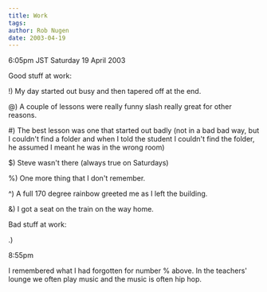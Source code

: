 ```yaml
---
title: Work
tags: 
author: Rob Nugen
date: 2003-04-19
---
```


<p class=date>6:05pm JST Saturday 19 April 2003</p>

<p>Good stuff at work:</p>

<p>!) My day started out busy and then tapered off at the end.</p>

<p>@) A couple of lessons were really funny slash really great for
other reasons.</p>

<p>#) The best lesson was one that started out badly (not in a bad bad
way, but I couldn't find a folder and when I told the student I
couldn't find the folder, he assumed I meant he was in the wrong
room)</p>

<p>$) Steve wasn't there (always true on Saturdays)</p>

<p>%) One more thing that I don't remember.</p>

<p>^) A full 170 degree rainbow greeted me as I left the building.</p>

<p>&) I got a seat on the train on the way home.</p>

<p>Bad stuff at work:</p>

<p>.)</p>

<p class=date>8:55pm</p>

<p>I remembered what I had forgotten for number % above.  In the
teachers' lounge we often play music and the music is often hip hop.</p>
